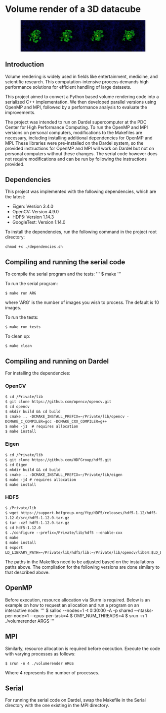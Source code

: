 # Volume render of a 3D datacube

<div style="display: flex; justify-content: center;;">
  <img src="Serial/images/volumerender0.png" alt="Volume Render 0" width="20%" />
  <img src="Serial/images/volumerender2.png" alt="Volume Render 2" width="20%" />
  <img src="Serial/images/volumerender4.png" alt="Volume Render 4" width="20%" />
  <img src="Serial/images/volumerender6.png" alt="Volume Render 6" width="20%" />
</div>


## Introduction
Volume rendering is widely used in fields like entertainment, medicine, and scientific research. This computation-intensive process demands high performance solutions for efficient handling of large datasets.

This project aimed to convert a Python based volume rendering code into a serialized C++ implementation. We then developed parallel versions using OpenMP and MPI, followed by a performance analysis to evaluate the improvements.

The project was intended to run on Dardel supercomputer at the PDC Center for High Performance Computing. To run the OpenMP and MPI versions on personal computers, modifications to the Makefiles are necessary, including installing additional dependencies for OpenMP and MPI. These libraries were pre-installed on the Dardel system, so the provided instructions for OpenMP and MPI will work on Dardel but not on personal computers without these changes. The serial code however does not require modifications and can be run by following the instructions provided.

## Dependencies
This project was implemented with the following dependencies, which are the latest:
- Eigen: Version 3.4.0
- OpenCV: Version 4.9.0
- HDF5: Version 1.14.3
- GoogleTest: Version 1.14.0

To install the dependencies, run the following command in the project root directory:
```
chmod +x ./dependencies.sh
```

## Compiling and running the serial code
To compile the serial program and the tests:
'''
$ make 
'''

To run the serial program:
```
$ make run ARG
```
where 'ARG' is the number of images you wish to process. The default is 10 images.

To run the tests:
```
$ make run tests
```

To clean up:
```
$ make clean
```


## Compiling and running on Dardel
For installing the dependencies:

### OpenCV
```
$ cd /Private/lib
$ git clone https://github.com/opencv/opencv.git
$ cd opencv
$ mkdir build && cd build
$ cmake .. -DCMAKE_INSTALL_PREFIX=~/Private/lib/opencv -DCMAKE_C_COMPILER=gcc -DCMAKE_CXX_COMPILER=g++
$ make -j1  # requires allocation
$ make install
```

### Eigen
```
$ cd /Private/lib
$ git clone https://github.com/HDFGroup/hdf5.git
$ cd Eigen
$ mkdir build && cd build
$ cmake .. -DCMAKE_INSTALL_PREFIX=~/Private/lib/eigen
$ make -j4 # requires allocation
$ make install 
```

### HDF5
```
$ /Private/lib
$ wget https://support.hdfgroup.org/ftp/HDF5/releases/hdf5-1.12/hdf5-1.12.0/src/hdf5-1.12.0.tar.gz
$ tar -xzf hdf5-1.12.0.tar.gz
$ cd hdf5-1.12.0
$ ./configure --prefix=/Private/lib/hdf5 --enable-cxx
$ make
$ make install
$ export LD_LIBRARY_PATH=~/Private/lib/hdf5/lib:~/Private/lib/opencv/lib64:$LD_LIBRARY_PATH
```

The paths in the Makefiles need to be adjusted based on the installations paths above.
The compilation for the following versions are done similary to that described above.

## OpenMP

Before execution, resource allocation via Slurm is required. Below is an example on how to request an allocation and run a program on an interactive node:
'''
$ salloc --nodes=1 -t 0:30:00 -A <allocation code> -p shared --ntasks-per-node=1 --cpus-per-task=4
$ OMP_NUM_THREADS=4
$ srun -n 1 ./volumerender ARGS
'''

## MPI
Similarly, resource allocation is required before execution. Execute the code with varying processes as follows:
```
$ srun -n 4 ./volumerender ARGS
```
Where 4 represents the number of processes.


## Serial
For running the serial code on Dardel, swap the Makefile in the Serial directory with the one existing in the MPI directory.





